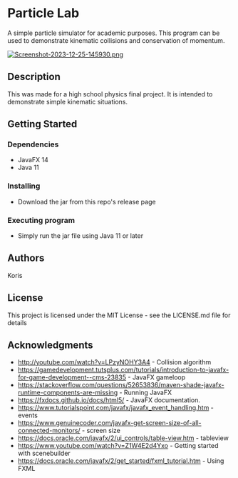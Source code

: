 # Particle Lab

A simple particle simulator for academic purposes. This program can be used to demonstrate kinematic collisions and conservation of momentum.

[![Screenshot-2023-12-25-145930.png](https://i.postimg.cc/130JB1Gt/Screenshot-2023-12-25-145930.png)](https://postimg.cc/Sns6Q5tF)

## Description

This was made for a high school physics final project. It is intended to demonstrate simple kinematic situations.


## Getting Started

### Dependencies

* JavaFX 14
* Java 11

### Installing

* Download the jar from this repo's release page

### Executing program

* Simply run the jar file using Java 11 or later

## Authors
Koris

## License

This project is licensed under the MIT License - see the LICENSE.md file for details

## Acknowledgments
* http://youtube.com/watch?v=LPzyNOHY3A4 - Collision algorithm
* https://gamedevelopment.tutsplus.com/tutorials/introduction-to-javafx-for-game-development--cms-23835 - JavaFX gameloop
* https://stackoverflow.com/questions/52653836/maven-shade-javafx-runtime-components-are-missing - Running JavaFX
* https://fxdocs.github.io/docs/html5/ - JavaFX documentation.
* https://www.tutorialspoint.com/javafx/javafx_event_handling.htm - events
* https://www.genuinecoder.com/javafx-get-screen-size-of-all-connected-monitors/ - screen size
* https://docs.oracle.com/javafx/2/ui_controls/table-view.htm - tableview
* https://www.youtube.com/watch?v=Z1W4E2d4Yxo - Getting started with scenebuilder
* https://docs.oracle.com/javafx/2/get_started/fxml_tutorial.htm - Using FXML
